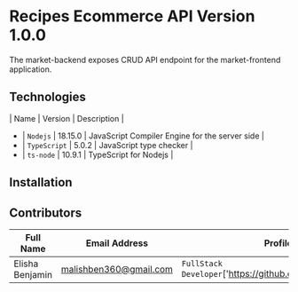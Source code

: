 # Recipes Ecommerce API Version 1.0.0
The market-backend exposes CRUD API endpoint for the market-frontend application.

## Technologies
| Name | Version | Description |
* | `Nodejs` | 18.15.0 | JavaScript Compiler  Engine for the server side |
* | `TypeScript` | 5.0.2 | JavaScript type checker |
* | `ts-node` | 10.9.1 | TypeScript for Nodejs |

## Installation

## Contributors
| Full Name | Email Address | Profile |
|-----------|---------------|---------|
| Elisha Benjamin | malishben360@gmail.com | `FullStack Developer`['https://github.com/malishben360'] |